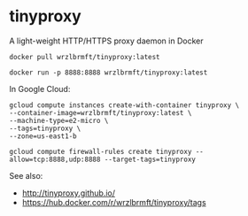 # tinyproxy
A light-weight HTTP/HTTPS proxy daemon in Docker

```
docker pull wrzlbrmft/tinyproxy:latest
```

```
docker run -p 8888:8888 wrzlbrmft/tinyproxy:latest
```

In Google Cloud:

```
gcloud compute instances create-with-container tinyproxy \
--container-image=wrzlbrmft/tinyproxy:latest \
--machine-type=e2-micro \
--tags=tinyproxy \
--zone=us-east1-b
```

```
gcloud compute firewall-rules create tinyproxy --allow=tcp:8888,udp:8888 --target-tags=tinyproxy
```

See also:

  * http://tinyproxy.github.io/
  * https://hub.docker.com/r/wrzlbrmft/tinyproxy/tags
